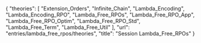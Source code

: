 {
    "theories": [
        "Extension_Orders",
        "Infinite_Chain",
        "Lambda_Encoding",
        "Lambda_Encoding_RPO",
        "Lambda_Free_RPOs",
        "Lambda_Free_RPO_App",
        "Lambda_Free_RPO_Optim",
        "Lambda_Free_RPO_Std",
        "Lambda_Free_Term",
        "Lambda_Free_Util"
    ],
    "url": "entries/lambda_free_rpos/theories",
    "title": "Session Lambda_Free_RPOs"
}